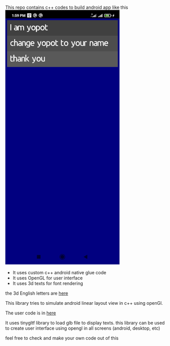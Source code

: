 This repo contains c++ codes to build android app like this
![screenshot of android app](https://github.com/yopot/raj/blob/main/output.jpg)
 - It uses custom c++ android native glue code
 - It uses OpenGL for user interface
 - It uses 3d texts for font rendering

the 3d English letters are [here](https://github.com/yopot/raj/blob/main/src/main/assets/leftTopOrigin.glb)

This library tries to simulate android linear layout view in c++ using openGl.

The user code is in [here](https://github.com/yopot/raj/blob/main/src/main/cpp/src/app.cpp)

It uses tinygltf library to load glb file to display texts.
this library can be used to create user interface using opengl in all screens (android, desktop, etc)

feel free to check and make your own code out of this
